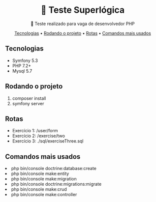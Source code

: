<h1 align="center">
    🔗 Teste Superlógica
</h1>
<p align="center">🚀 Teste realizado para vaga de desenvolvedor PHP</p>

<p align="center">
 <a href="#tecnologias">Tecnologias</a> •
 <a href="#rodar">Rodando o projeto</a> •
 <a href="#rotas">Rotas</a> •
 <a href="#comandos">Comandos mais usados</a>
</p>

<p id="tecnologias">
  <h2>Tecnologias</h2>
  <ul>
    <li>Symfony 5.3</li>
    <li>PHP 7.2+</li>
    <li>Mysql 5.7</li>
  </ul>
</p>

<p id="rodar">
  <h2>Rodando o projeto</h2>
  <ol>
    <li>composer install</li>
    <li>symfony server</li>
  </ol>
</p>

<p id="rotas">
  <h2>Rotas</h2>
 <ul>
  <li>Exercício 1: /user/form</li>
  <li>Exercício 2: /exercise/two</li>
  <li>Exercício 3: ./sql/exerciseThree.sql</li>
 </ul>
</p>

<p id="comandos">
  <h2>Comandos mais usados</h2>
  <li>php bin/console doctrine:database:create</li>
  <li>php bin/console make:entity</li>
  <li>php bin/console make:migration</li>
  <li>php bin/console doctrine:migrations:migrate</li>
  <li>php bin/console make:crud</li>
  <li>php bin/console make:controller</li>
</p>

